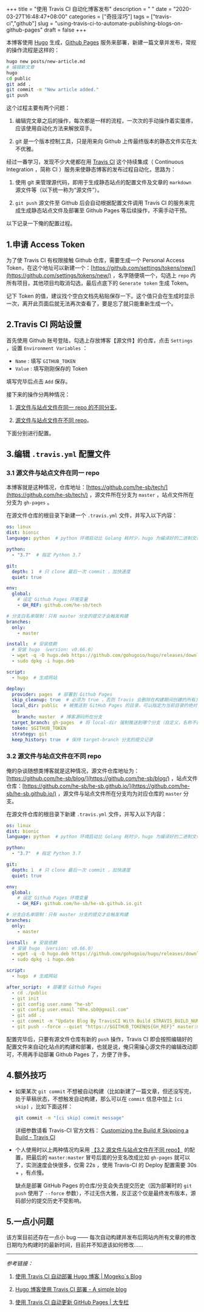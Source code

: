 +++
title = "使用 Travis CI 自动化博客发布"
description = " "
date = "2020-03-27T16:48:47+08:00"
categories = ["奇技淫巧"]
tags = ["travis-ci","github"]
slug = "using-travis-ci-to-automate-publishing-blogs-on-github-pages"
draft = false
+++

本博客使用 [Hugo](https//gohugo.io/) 生成，[Github Pages](https://pages.github.com/) 服务来部署，新建一篇文章并发布，常规的操作流程是这样的：

```bash
hugo new posts/new-article.md
# 编辑新文章
hugo
cd public
git add .
git commit -m "New article added."
git push
```

这个过程主要有两个问题：

1. 编辑完文章之后的操作，每次都是一样的流程，一次次的手动操作着实蛋疼，应该使用自动化方法来解放双手。

2. git 是一个版本控制工具，只是用来向 Github 上传最终版本的静态文件实在太不优雅。

经过一番学习，发现不少大佬都在用 [Travis CI](https//travis-ci.org/) 这个持续集成（ Continuous Integration ，简称 CI ）服务来使静态博客的发布过程自动化，思路为：

1. 使用 git 来管理源代码，即用于生成静态站点的配置文件及文章的 `markdown` 源文件等（以下统一称为“源文件”）。

2. `git push` 源文件至 Github 后会自动根据配置文件调用 Travis CI 的服务来完成生成静态站点文件及部署至 Github Pages 等后续操作，不需手动干预。

以下记录一下俺的配置过程。

## 1.申请 Access Token

为了使 Travis CI 有权限接触 Github 仓库，需要生成一个 Personal Access Token，在这个地址可以新建一个：[https://github.com/settings/tokens/new/](https://github.com/settings/tokens/new/) ，名字随便填一个，勾选上 `repo` 内所有项目，其他项目均取消勾选，最后点底下的 `Generate token` 生成 Token。

记下 Token 的值，建议找个空白文档先粘贴保存一下。这个值只会在生成时显示一次，离开此页面后就无法再次查看了，要是忘了就只能重新生成一个。

## 2.Travis CI 网站设置

首先使用 Github 账号登陆，勾选上存放博客【源文件】的仓库，点击 `Settings` ，设置 `Environment Variables` ：

* `Name` : 填写 `GITHUB_TOKEN`
* `Value` : 填写刚刚保存的 Token

填写完毕后点击 `Add` 保存。

接下来的操作分两种情况：

1. [源文件与站点文件在同一 repo 的不同分支](#31-源文件与站点文件在同一-repo)。

2. [源文件与站点文件在不同 repo](#32-源文件与站点文件在不同-repo)。

下面分别进行配置。

## 3.编辑 `.travis.yml` 配置文件

### 3.1 源文件与站点文件在同一 repo

本博客就是这种情况，仓库地址：[https://github.com/he-sb/tech/](https://github.com/he-sb/tech/) ，源文件所在分支为 `master` ，站点文件所在分支为 `gh-pages` 。

在源文件仓库的根目录下新建一个 `.travis.yml` 文件，并写入以下内容：
```yaml
os: linux
dist: bionic
language: python  # python 环境启动比 Golang 耗时少，hugo 为编译好的二进制文件，语言环境不影响 hugo 执行

python:
  - "3.7"  # 指定 Python 3.7

git:
  depth: 1  # 只 clone 最后一次 commit ，加快速度
  quiet: true

env:
  global:
    # 设定 Github Pages 环境变量
    - GH_REF: github.com/he-sb/tech

# 分支白名单限制：只有 master 分支的提交才会触发构建
branches:
  only:
    - master

install:  # 安装依赖
  # 安装 hugo （version: v0.66.0）
  - wget -q -O hugo.deb https://github.com/gohugoio/hugo/releases/download/v0.66.0/hugo_extended_0.66.0_Linux-64bit.deb
  - sudo dpkg -i hugo.deb

script:
  - hugo  # 生成网站

deploy:
  provider: pages  # 部署到 Github Pages
  skip_cleanup: true  # 必须为 true ，否则 Travis 会删除在构建期间创建的所有文件（即删除了要上传的文件）
  local_dir: public  # 被推送到 GitHub Pages 的目录，可以指定为当前目录的绝对路径或相对路径
  on:
    branch: master  # 博客源码所在分支
  target_branch: gh-pages  # 将 local-dir 强制推送到哪个分支（自定义，名称不能与源代码分支名相同），默认为 gh-pages
  token: $GITHUB_TOKEN
  strategy: git
  keep_history: true  # 保持 target-branch 分支的提交记录
```

### 3.2 源文件与站点文件在不同 repo

俺的杂谈随想类博客就是这种情况，源文件仓库地址为：[https://github.com/he-sb/blog/](https://github.com/he-sb/blog/) ，站点文件仓库：[https://github.com/he-sb/he-sb.github.io/](https://github.com/he-sb/he-sb.github.io/) ，源文件与站点文件所在分支均为对应仓库的 `master` 分支。

在源文件仓库的根目录下新建 `.travis.yml` 文件，并写入以下内容：

```yaml
os: linux
dist: bionic
language: python  # python 环境启动比 Golang 耗时少，hugo 为编译好的二进制文件，语言环境不影响 hugo 执行

python:
  - "3.7"  # 指定 Python 3.7

git:
  depth: 1  # 只 clone 最后一次 commit ，加快速度
  quiet: true

env:
  global:
    # 设定 Github Pages 环境变量
    - GH_REF: github.com/he-sb/he-sb.github.io.git

# 分支白名单限制：只有 master 分支的提交才会触发构建
branches:
  only:
    - master

install:  # 安装依赖
  # 安装 hugo （version: v0.66.0）
  - wget -q -O hugo.deb https://github.com/gohugoio/hugo/releases/download/v0.66.0/hugo_extended_0.66.0_Linux-64bit.deb
  - sudo dpkg -i hugo.deb

script:
  - hugo  # 生成网站

after_script:  # 部署至 Github Pages
  - cd ./public
  - git init
  - git config user.name "he-sb"
  - git config user.email "0he.sb0@gmail.com"
  - git add .
  - git commit -m "Update Blog By TravisCI With Build $TRAVIS_BUILD_NUMBER"
  - git push --force --quiet "https://$GITHUB_TOKEN@${GH_REF}" master:master
```

配置完毕后，只要有源文件仓库有新的 `push` 操作，Travis CI 即会按照编辑好的配置文件来自动化站点的构建和部署，也就是说，俺只需操心源文件的编辑改动即可，不用再手动部署 Github Pages 了，方便了许多。

## 4.额外技巧

* 如果某次 `git commit` 不想被自动构建（比如新建了一篇文章，但还没写完，处于草稿状态，不想触发自动构建，那么可以在 `commit` 信息中加上 `[ci skip]` ，比如下面这样：

    ```bash
    git commit -m "[ci skip] commit message"
    ```

    详细参数请看 Travis-CI 官方文档： [Customizing the Build # Skipping a Build - Travis CI](https://docs.travis-ci.com/user/customizing-the-build#skipping-a-build)

* 个人使用时以上两种情况均采用 [【3.2 源文件与站点文件在不同 repo】](#32-源文件与站点文件在不同-repo) 的配置，把最后的 `master:master` 冒号后面的分支名改成比如 `gh-pages` 就可以了，实测速度会快很多，仅需 22s ，使用 Travis-CI 的 Deploy 配置需要 30s + ，有点慢。
    
    缺点是部署 GitHub Pages 的仓库/分支会失去提交历史（因为部署时的 `git push` 使用了 `--force` 参数），不过无伤大雅，反正这个仅是最终发布版本，源码部分的提交历史不受影响。

## 5.一点小问题

该方案目前还存在一点小 bug —— 每次自动构建并发布后网站内所有文章的修改日期均为构建时的最新时间，目前并不知道该如何修改……

---

*参考链接：*

1. [使用 Travis CI 自动部署 Hugo 博客 | Mogeko`s Blog](https://mogeko.me/2018/028/)

2. [Hugo 博客使用 Travis CI 部署 - A simple blog](https://rileyng.github.io/post/hugo-travis/)

3. [使用 Travis CI 自动更新 GitHub Pages | 大专栏](https://www.dazhuanlan.com/2019/10/16/5da60e2b04440/#%E5%A6%82%E4%BD%95%E8%B7%B3%E8%BF%87%E8%87%AA%E5%8A%A8%E6%9E%84%E5%BB%BA)
